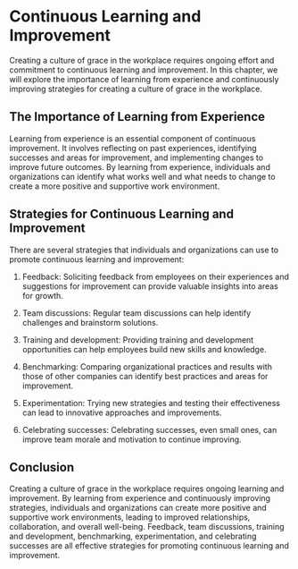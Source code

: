 Continuous Learning and Improvement
==============================================================================================

Creating a culture of grace in the workplace requires ongoing effort and commitment to continuous learning and improvement. In this chapter, we will explore the importance of learning from experience and continuously improving strategies for creating a culture of grace in the workplace.

The Importance of Learning from Experience
------------------------------------------

Learning from experience is an essential component of continuous improvement. It involves reflecting on past experiences, identifying successes and areas for improvement, and implementing changes to improve future outcomes. By learning from experience, individuals and organizations can identify what works well and what needs to change to create a more positive and supportive work environment.

Strategies for Continuous Learning and Improvement
--------------------------------------------------

There are several strategies that individuals and organizations can use to promote continuous learning and improvement:

1. Feedback: Soliciting feedback from employees on their experiences and suggestions for improvement can provide valuable insights into areas for growth.

2. Team discussions: Regular team discussions can help identify challenges and brainstorm solutions.

3. Training and development: Providing training and development opportunities can help employees build new skills and knowledge.

4. Benchmarking: Comparing organizational practices and results with those of other companies can identify best practices and areas for improvement.

5. Experimentation: Trying new strategies and testing their effectiveness can lead to innovative approaches and improvements.

6. Celebrating successes: Celebrating successes, even small ones, can improve team morale and motivation to continue improving.

Conclusion
----------

Creating a culture of grace in the workplace requires ongoing learning and improvement. By learning from experience and continuously improving strategies, individuals and organizations can create more positive and supportive work environments, leading to improved relationships, collaboration, and overall well-being. Feedback, team discussions, training and development, benchmarking, experimentation, and celebrating successes are all effective strategies for promoting continuous learning and improvement.
